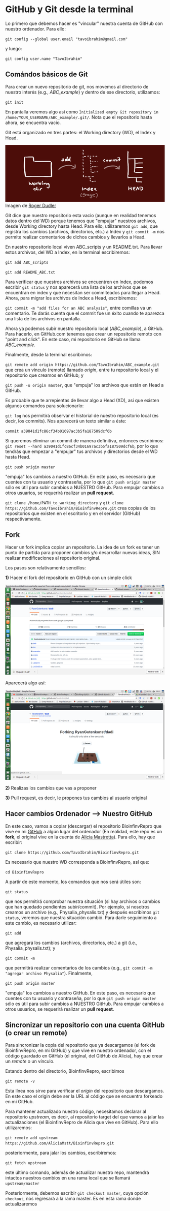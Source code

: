 # GitHub y Git desde la terminal

Lo primero que debemos hacer es "vincular" nuestra cuenta de GitHub con nuestro ordenador. Para ello:

`git config --global user.email "tavoibrahim@gmail.com"`

y luego:

`git config user.name "TavoIbrahim"`

## Comándos básicos de Git

Para crear un nuevo repositorio de git, nos movemos al directorio de nuestro interés (e.g., *ABC_example*) y dentro de ese directorio, utilizamos:

`git init`

En pantalla veremos algo así como `Initialized empty Git repository in /home/YOUR_USERNAME/ABC_example/.git/`. Nota que el repositorio hasta ahora, se encuentra vacio. 

Git está organizado en tres partes: el Working directory (WD), el Index y Head.

![alt text](https://github.com/TavoIbrahim/Git/blob/master/trees.png)
Imagen de [Roger Dudler](https://twitter.com/rogerdudler) 

Git dice que nuestro repositorio esta vacio (aunque en realidad tenemos datos dentro del WD) porque tenemos que "empujar" nuestros archivos, desde Working directory hasta Head. Para ello, utilizaremos `git add`, que registra los cambios (archivos, directorios, etc.) a Index y `git commit -m` nos permite realizar comentarios de dichos cambios y llevarlos a Head.  

En nuestro repositorio local viven ABC_scripts y un README.txt. Para llevar estos archivos, del WD a Index, en la terminal escribiremos:

`git add ABC_scripts`

`git add README_ABC.txt`

Para verificar que nuestros archivos se encuentren en Index, podemos escribir `git status` y nos aparecerá una lista de los archivos que se encuentran en index y que necesitan ser commiteados para llegar a Head. Ahora, para migrar los archivos de Index a Head, escribiremos:

`git commit -m "add files for an ABC analysis"`, entre comillas va un comentario. Te darás cuenta que el commit fue un éxito cuando te aparezca una lista de los archivos en pantalla.

Ahora ya podemos subir nuestro repositorio local (*ABC_example*), a GitHub. Para hacerlo, en GitHub.com tenemos que crear un repositorio remoto con "point and click". En este caso, mi repositorio en GitHub se llama *ABC_example*.

Finalmente, desde la terminal escribimos:

`git remote add origin https://github.com/TavoIbrahim/ABC_example.git` que crea un vínculo (remote) llamado *origin*, entre tu repositorio local y el repositorio que creamos en GitHub; y 

`git push -u origin master`, que "empuja" los archivos que están en Head a GitHub. 

Es probable que te arrepientas de llevar algo a Head (XD), así que existen algunos comandos para solucionarlo:

`git log` nos permitirá observar el historial de nuestro repositorio local (es decir, los commits). Nos aparecerá un texto similar a éste:

`commit a39041d1fc86cf34b01697ac3b5fa187509dcf6b`

Si queremos eliminar un commit de manera definitiva, entonces escribimos: `git reset --hard a39041d1fc86cf34b01697ac3b5fa187509dcf6b`,
por lo que tendrás que empezar a "empujar" tus archivos y directorios desde el WD hasta Head.


















`git push origin master` 

"empuja" los cambios a nuestro GitHub. En este paso, es necesario que cuentes con tu usuario y contraseña, por lo que `git push origin master` sólo es útil para subir cambios a NUESTRO GitHub. Para empujar cambios a otros usuarios, se requerirá realizar un **pull request**.







`git clone /home/PATH_to_working_directory` y `git clone https://github.com/TavoIbrahim/BioinfinvRepro.git` crea copias de los repositorios que existen en el escritorio y en el servidor (GitHub) respectivamente. 





## Fork

Hacer un fork implica copiar un repositorio. La idea de un fork es tener un punto de partida para proponer cambios y/o desarrollar nuevas ideas, SIN realizar modificaciones al repositorio original.

Los pasos son relativamente sencillos:

**1)** Hacer el fork del repositorio en GitHub con un simple click

![alt text](https://github.com/TavoIbrahim/Git/blob/master/Captura%20de%20pantalla%20de%202018-04-17%2013-53-45.png)

Aparecerá algo así:

![alt text](https://github.com/TavoIbrahim/Git/blob/master/Captura%20de%20pantalla%20de%202018-04-17%2009-01-31.png)

**2)** Realizas los cambios que vas a proponer

**3)** Pull request, es decir, le propones tus cambios al usuario original

## Hacer cambios Ordenador --> Nuestro GitHub

En este caso, vamos a copiar (descargar) el repositorio BioinfinvRepro que vive en mi [GitHub](https://github.com/TavoIbrahim) a algún lugar del ordenador (En realidad, este repo es un **fork**, el original vive en la cuenta de [Alicia Mastretta](https://github.com/AliciaMstt)). Para ello, hay que escribir:

`git clone https://github.com/TavoIbrahim/BioinfinvRepro.git`

Es necesario que nuestro WD corresponda a BioinfinvRepro, así que:

`cd BioinfinvRepro`

A partir de este momento, los comandos que nos será útiles son: 

`git status`

que nos permitirá comprobar nuestra situación (si hay archivos o cambios que han quedado pendientes subir/commit). Por ejemplo, si nosotros creamos un archivo (e.g., Physalia_physalis.txt) y después escribimos `git status`, veremos que nuestra situación cambió. Para darle seguimiento a este cambio, es necesario utilizar: 

`git add`

que agregará los cambios (archivos, directorios, etc.) a git (i.e., Physalia_physalis.txt); y  

`git commit -m`

que permitirá realizar comentarios de los cambios (e.g., `git commit -m "agregar archivo Physalia"`). Finalmente,  

`git push origin master` 

"empuja" los cambios a nuestro GitHub. En este paso, es necesario que cuentes con tu usuario y contraseña, por lo que `git push origin master` sólo es útil para subir cambios a NUESTRO GitHub. Para empujar cambios a otros usuarios, se requerirá realizar un **pull request**.

## Sincronizar un repositorio con una cuenta GitHub (o crear un remote)

Para sincronizar la copia del repositorio que ya descargamos (el fork de BioinfinvRepro, en mi GitHub) y que vive en nuestro ordenador, con el código guardado en GitHub (el original, del GitHub de Alicia), hay que crear un *remote* o un vínculo. 

Estando dentro del directorio, BioinfinvRepro, escribimos

`git remote -v` 

Esta línea nos sirve para verificar el *origin* del repositorio que descargamos. En este caso el origin debe ser la URL al código que se encuentra forkeado en mi GitHub. 

Para mantener actualizado nuestro código, necesitamos declarar al repositorio *upstream*, es decir, al repositorio target del que vamos a jalar las actualizaciones (el BioinfinvRepro de Alicia que vive en GitHub). Para ello utilizaremos:  

`git remote add upstream https://github.com/AliciaMstt/BioinfinvRepro.git`

posteriormente, para jalar los cambios, escribiremos:

`git fetch upstream` 

este último comando, además de actualizar nuestro repo, mantendrá intactos nuestros cambios en una rama local que se llamará `upstream/master` 

Posteriormente, debemos escribir `git checkout master`, cuya opción `checkout`, nos regresará a la rama master. Es en esta rama donde actualizaremos




